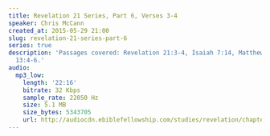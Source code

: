 ```yaml
---
title: Revelation 21 Series, Part 6, Verses 3-4
speaker: Chris McCann
created_at: 2015-05-29 21:00
slug: revelation-21-series-part-6
series: true
description: 'Passages covered: Revelation 21:3-4, Isaiah 7:14, Matthew 1:21-23, Hebrews
  13:4-6.'
audio:
  mp3_low:
    length: '22:16'
    bitrate: 32 Kbps
    sample_rate: 22050 Hz
    size: 5.1 MB
    size_bytes: 5343705
    url: http://audiocdn.ebiblefellowship.com/studies/revelation/chapter-21/2015.05.29_McCann_-_Revelation_21_Series_Part_6.mp3
---
```

